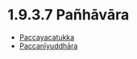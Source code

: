 # 1.9.3.7 Pañhāvāra

* [Paccayacatukka](1.9.3.7/Paccayacatukka.md)
* [Paccanīyuddhāra](1.9.3.7/Paccaniyuddhara.md)
